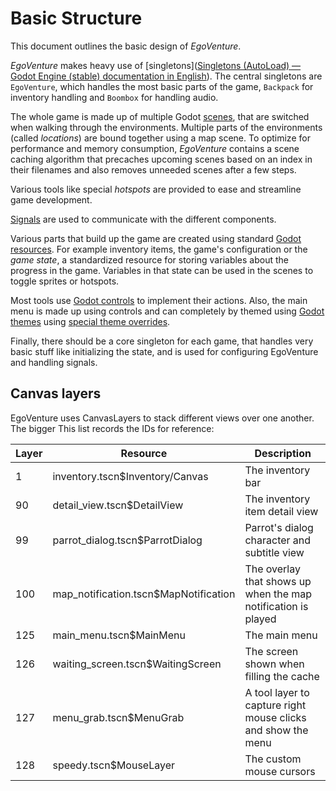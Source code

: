 # Basic Structure

This document outlines the basic design of *EgoVenture*.

*EgoVenture* makes heavy use of [singletons]([Singletons (AutoLoad) &mdash; Godot Engine (stable) documentation in English](https://docs.godotengine.org/en/stable/getting_started/step_by_step/singletons_autoload.html)). The central singletons are `EgoVenture`, which handles the most basic parts of the game, `Backpack` for inventory handling and `Boombox` for handling audio.

The whole game is made up of multiple Godot [scenes](scenes.md), that are switched when walking through the environments. Multiple parts of the environments (called *locations*) are bound together using a map scene. To optimize for performance and memory consumption, *EgoVenture* contains a scene caching algorithm that precaches upcoming scenes based on an index in their filenames and also removes unneeded scenes after a few steps.

Various tools like special *hotspots* are provided to ease and streamline game development.

[Signals](https://docs.godotengine.org/en/stable/getting_started/step_by_step/signals.html) are used to communicate with the different components.

Various parts that build up the game are created using standard [Godot resources](https://docs.godotengine.org/en/stable/getting_started/step_by_step/resources.html). For example inventory items, the game's configuration or the *game state*, a standardized resource for storing variables about the progress in the game. Variables in that state can be used in the scenes to toggle sprites or hotspots.

Most tools use [Godot controls](https://docs.godotengine.org/en/stable/classes/class_control.html) to implement their actions. Also, the main menu is made up using controls and can completely by themed using [Godot themes](https://docs.godotengine.org/en/stable/tutorials/gui/gui_skinning.html) using [special theme overrides](theming.md).

Finally, there should be a core singleton for each game, that handles very basic stuff like initializing the state, and is used for configuring EgoVenture and handling signals.

## Canvas layers

EgoVenture uses CanvasLayers to stack different views over one another. The bigger This list records the IDs for reference:

| Layer | Resource | Description |
| -- | ---------| ----------- |
| 1 | inventory.tscn$Inventory/Canvas | The inventory bar |
| 90 | detail_view.tscn$DetailView | The inventory item detail view |
| 99  | parrot_dialog.tscn$ParrotDialog | Parrot's dialog character and subtitle view |
| 100 | map_notification.tscn$MapNotification | The overlay that shows up when the map notification is played |
| 125 | main_menu.tscn$MainMenu | The main menu |
| 126 | waiting_screen.tscn$WaitingScreen | The screen shown when filling the cache |
| 127 | menu_grab.tscn$MenuGrab | A tool layer to capture right mouse clicks and show the menu |
| 128 | speedy.tscn$MouseLayer | The custom mouse cursors |

